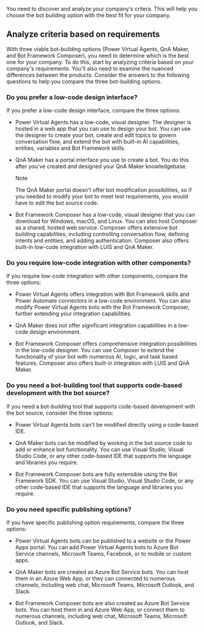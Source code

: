 You need to discover and analyze your company's critera. This will help you choose the bot building option with the best fit for your company.

## Analyze criteria based on requirements

With three viable bot-building options (Power Virtual Agents, QnA Maker, and Bot Framework Composer), you need to determine which is the best one for your company. To do this, start by analyzing criteria based on your company's requirements. You'll also need to examine the nuanced differences between the products. Consider the answers to the following questions to help you compare the three bot-building options.

### Do you prefer a low-code design interface?

If you prefer a low-code design interface, compare the three options:

- Power Virtual Agents has a low-code, visual designer. The designer is hosted in a web app that you can use to design your bot. You can use the designer to create your bot, create and edit topics to govern conversation flow, and extend the bot with built-in AI capabilities, entities, variables and Bot Framework skills.

- QnA Maker has a portal interface you use to create a bot. You do this after you've created and designed your QnA Maker knowledgebase.
 
     > [!NOTE]
     > The QnA Maker portal doesn't offer bot modification possibilities, so if you needed to modify your bot to meet test requirements, you would have to edit the bot source code.

- Bot Framework Composer has a low-code, visual designer that you can download for Windows, macOS, and Linux. You can also host Composer as a shared, hosted web service. Composer offers extensive bot building capabilities, including controlling conversation flow, defining intents and entities, and adding authentication. Composer also offers built-in low-code integration with LUIS and QnA Maker.

### Do you require low-code integration with other components?

If you require low-code integration with other components, compare the three options:

- Power Virtual Agents offers integration with Bot Framework skills and Power Automate connectors in a low-code environment. You can also modify Power Virtual Agents bots with the Bot Framework Composer, further extending your integration capabilities.

- QnA Maker does not offer significant integration capabilities in a low-code design environment.

- Bot Framework Composer offers comprehensive integration possibilities in the low-code designer. You can use Composer to extend the functionality of your bot with numerous AI, logic, and task based features. Composer also offers built-in integration with LUIS and QnA Maker.

### Do you need a bot-building tool that supports code-based development with the bot source?

If you need a bot-building tool that supports code-based development with the bot source, consider the three options:

- Power Virtual Agents bots can't be modified directly using a code-based IDE.

- QnA Maker bots can be modified by working in the bot source code to add or enhance bot functionality. You can use Visual Studio, Visual Studio Code, or any other code-based IDE that supports the language and libraries you require.

- Bot Framework Composer bots are fully extensible using the Bot Framework SDK. You can use Visual Studio, Visual Studio Code, or any other code-based IDE that supports the language and libraries you require.

### Do you need specific publishing options?

If you have specific publishing option requirements, compare the three options:

- Power Virtual Agents bots can be published to a website or the Power Apps portal. You can add Power Virtual Agents bots to Azure Bot Service channels, Microsoft Teams, Facebook, or to mobile or custom apps.

- QnA Maker bots are created as Azure Bot Service bots. You can host them in an Azure Web App, or they can connected to numerous channels, including web chat, Microsoft Teams, Microsoft Outlook, and Slack.

- Bot Framework Composer bots are also created as Azure Bot Service bots. You can host them in and Azure Web App, or connect them to numerous channels, including web chat, Microsoft Teams, Microsoft Outlook, and Slack.
